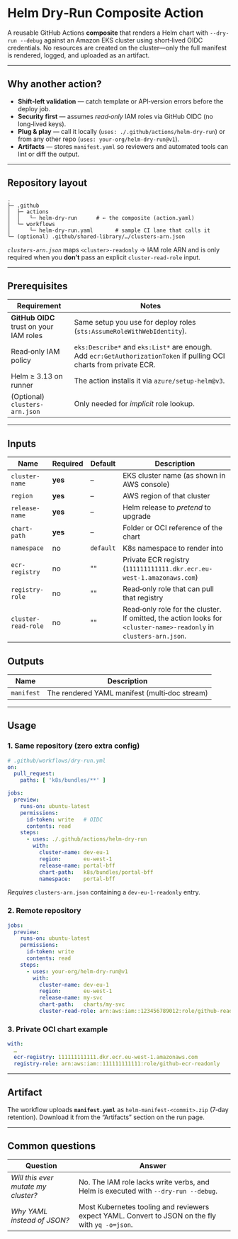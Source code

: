 # Helm Dry‑Run Composite Action

A reusable GitHub Actions **composite** that renders a Helm chart with `--dry-run --debug` against an Amazon EKS cluster using short‑lived OIDC credentials. No resources are created on the cluster—only the full manifest is rendered, logged, and uploaded as an artifact.

---

## Why another action?

* **Shift‑left validation** — catch template or API‑version errors before the deploy job.
* **Security first** — assumes *read‑only* IAM roles via GitHub OIDC (no long‑lived keys).
* **Plug & play** — call it locally (`uses: ./.github/actions/helm-dry-run`) or from any other repo (`uses: your‑org/helm-dry-run@v1`).
* **Artifacts** — stores `manifest.yaml` so reviewers and automated tools can lint or diff the output.

---

## Repository layout

```text
.
├─ .github
│  ├─ actions
│  │   └─ helm-dry-run      # ← the composite (action.yaml)
│  └─ workflows
│      └─ helm-dry-run.yaml       # sample CI lane that calls it
└─ (optional) .github/shared-library/…/clusters-arn.json
```

*`clusters-arn.json`* maps `<cluster>-readonly` → IAM role ARN and is only required when you **don’t** pass an explicit `cluster-read-role` input.

---

## Prerequisites

| Requirement                             | Notes                                                                                                               |
| --------------------------------------- | ------------------------------------------------------------------------------------------------------------------- |
| **GitHub OIDC** trust on your IAM roles | Same setup you use for deploy roles (`sts:AssumeRoleWithWebIdentity`).                                              |
| Read‑only IAM policy                    | `eks:Describe*` and `eks:List*` are enough. Add `ecr:GetAuthorizationToken` if pulling OCI charts from private ECR. |
| Helm ≥ 3.13 on runner                   | The action installs it via `azure/setup-helm@v3`.                                                                   |
| (Optional) `clusters-arn.json`          | Only needed for *implicit* role lookup.                                                                             |

---

## Inputs

| Name                | Required | Default   | Description                                                                                                        |
| ------------------- | -------- | --------- | ------------------------------------------------------------------------------------------------------------------ |
| `cluster-name`      | **yes**  | –         | EKS cluster name (as shown in AWS console)                                                                         |
| `region`            | **yes**  | –         | AWS region of that cluster                                                                                         |
| `release-name`      | **yes**  | –         | Helm release to *pretend* to upgrade                                                                               |
| `chart-path`        | **yes**  | –         | Folder or OCI reference of the chart                                                                               |
| `namespace`         | no       | `default` | K8s namespace to render into                                                                                       |
| `ecr-registry`      | no       | ""        | Private ECR registry (`111111111111.dkr.ecr.eu-west-1.amazonaws.com`)                                              |
| `registry-role`     | no       | ""        | Read‑only role that can pull that registry                                                                         |
| `cluster-read-role` | no       | ""        | Read‑only role for the cluster. If omitted, the action looks for `<cluster-name>-readonly` in `clusters-arn.json`. |

## Outputs

| Name       | Description                                   |
| ---------- | --------------------------------------------- |
| `manifest` | The rendered YAML manifest (multi‑doc stream) |

---

## Usage

### 1. Same repository (zero extra config)

```yaml
# .github/workflows/dry-run.yml
on:
  pull_request:
    paths: [ 'k8s/bundles/**' ]

jobs:
  preview:
    runs-on: ubuntu-latest
    permissions:
      id-token: write   # OIDC
      contents: read
    steps:
      - uses: ./.github/actions/helm-dry-run
        with:
          cluster-name: dev-eu-1
          region:       eu-west-1
          release-name: portal-bff
          chart-path:   k8s/bundles/portal-bff
          namespace:    portal-bff
```

*Requires* `clusters-arn.json` containing a `dev-eu-1-readonly` entry.

### 2. Remote repository

```yaml
jobs:
  preview:
    runs-on: ubuntu-latest
    permissions:
      id-token: write
      contents: read
    steps:
      - uses: your-org/helm-dry-run@v1
        with:
          cluster-name: dev-eu-1
          region:       eu-west-1
          release-name: my‑svc
          chart-path:   charts/my‑svc
          cluster-read-role: arn:aws:iam::123456789012:role/github-readonly-dev-eu-1
```

### 3. Private OCI chart example

```yaml
with:
  …
  ecr-registry: 111111111111.dkr.ecr.eu-west-1.amazonaws.com
  registry-role: arn:aws:iam::111111111111:role/github-ecr-readonly
```

---

## Artifact

The workflow uploads **`manifest.yaml`** as `helm-manifest-<commit>.zip` (7‑day retention). Download it from the “Artifacts” section on the run page.

---

## Common questions

| Question                            | Answer                                                                                                      |
| ----------------------------------- | ----------------------------------------------------------------------------------------------------------- |
| *Will this ever mutate my cluster?* | No. The IAM role lacks write verbs, and Helm is executed with `--dry-run --debug`.                          |
| *Why YAML instead of JSON?*         | Most Kubernetes tooling and reviewers expect YAML. Convert to JSON on the fly with `yq -o=json`.            |


